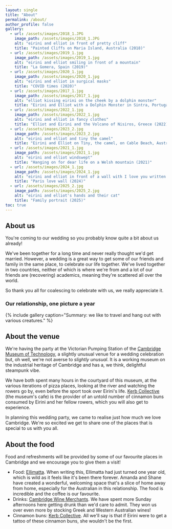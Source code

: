 ```yaml
---
layout: single
title: "About"
permalink: /about/
author_profile: false
gallery:
  - url: /assets/images/2018_1.JPG
    image_path: /assets/images/2018_1.JPG
    alt: "eirini and elliot in front of pretty cliff"
    title: "Painted Cliffs on Maria Island, Australia (2018)"
  - url: /assets/images/2019_1.jpg
    image_path: /assets/images/2019_1.jpg
    alt: "eirini and elliot smiling in front of a mountain"
    title: "La Gomera, Spain (2019)"
  - url: /assets/images/2020_1.jpg
    image_path: /assets/images/2020_1.jpg
    alt: "eirini and elliot in surgical masks"
    title: "COVID times (2020)"
  - url: /assets/images/2017_1.jpg
    image_path: /assets/images/2017_1.jpg
    alt: "elliot kissing eirini on the cheek by a dolphin monster"
    title: "Eirini and Elliot with a Dolphin Monster in Sintra, Portugal (2017)"
  - url: /assets/images/2022_1.jpg
    image_path: /assets/images/2022_1.jpg
    alt: "eirini and elliot in fancy clothes"
    title: "Elliot and Eirini and the Volcano of Nisiros, Greece (2022)"
  - url: /assets/images/2023_2.jpg
    image_path: /assets/images/2023_2.jpg
    alt: "eirini and elliot and tiny the camel"
    title: "Eirini and Elliot on Tiny, the camel, on Cable Beach, Australia (2023)"
  - url: /assets/images/2021_1.jpg
    image_path: /assets/images/2021_1.jpg
    alt: "eirini and elliot windswept"
    title: "Hanging on for dear life on a Welsh mountain (2021)"
  - url: /assets/images/2024_1.jpg
    image_path: /assets/images/2024_1.jpg
    alt: "eirini and elliot in front of a wall with I love you written on it"
    title: "Paris love wall (2024)"
  - url: /assets/images/2025_2.jpg
    image_path: /assets/images/2025_2.jpg
    alt: "eirini and elliot's hands and their cat"
    title: "Family portrait (2025)" 
toc: true
---
```


## About us

You're coming to our wedding so you probably know quite a bit about us already!

We've been together for a long time and never really thought we'd get married.
However, a wedding is a great way to get some of our friends and family in the same place, to celebrate our life together.
We've lived together in two countries, neither of which is where we're from and a lot of our friends are (recovering) academics, meaning they're scattered all over the world.

So thank you all for coalescing to celebrate with us, we really appreciate it.

### Our relationship, one picture a year 

{% include gallery caption="Summary: we like to travel and hang out with various creatures." %}

## About the venue

We're having the party at the Victorian Pumping Station of the [Cambridge Museum of Technology](https://www.museumoftechnology.com/), a slightly unusual venue for a wedding celebration but, oh well, we're not averse to *slightly unusual*.
It is a working museum on the industrial heritage of Cambridge and has a, we think, delightful steampunk vibe.

We have both spent many hours in the courtyard of this museum, at the various iterations of pizza places, looking at the river and watching the rowers go by, even before the sport took over Eirini's life.
[Kerb Collective](https://www.kerbkollective.coffee/) (the museum's cafe) is the provider of an untold number of cinnamon buns consumed by Eirini and her fellow rowers, which you will also get to experience.

In planning this wedding party, we came to realise just how much we love Cambridge.
We're so excited we get to share one of the places that is special to us with you all.

## About the food

Food and refreshments will be provided by some of our favourite places in Cambridge and we encourage you to give them a visit!

- Food: [Ellimatta](https://www.instagram.com/ellimatta.cambridge/?hl=en-gb). When writing this, Ellimatta had just turned one year old, which is wild as it feels like it's been there forever. Amanda and Shane have created a wonderful, welcoming space that's a slice of home away from home, especially for the Australian in this relationship. The food is incredible and the coffee is our favourite.
- Drinks: [Cambridge Wine Merchants](https://www.cambridgewine.com/?srsltid=AfmBOooX64TSIoHDeq6SRgvxg3iFean5T6ZNMluUyR0j314Nf027QjHq). We have spent more Sunday afternoons here getting drunk than we'd care to admit. They won us over even more by stocking Greek and Western Australian wines!
- Cinnamon buns: [Kerb Collective](https://www.kerbkollective.coffee/). All we'll say is that if Eirini were to get a tattoo of these cinnamon buns, she wouldn't be the first.